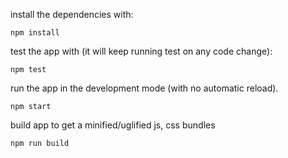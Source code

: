 install the dependencies with:
```
npm install 
```

test the app with (it will keep running test on any code change):
```
npm test
```

run the app in the development mode (with no automatic reload).
```
npm start
```

build app to get a minified/uglified js, css bundles
```
npm run build

```